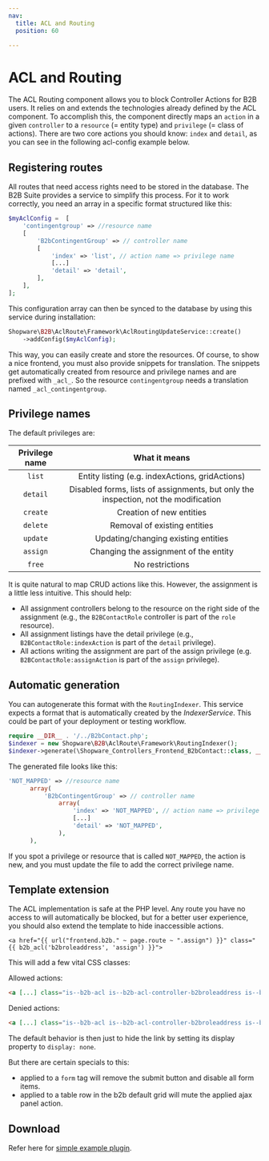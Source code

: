 ```yaml
---
nav:
  title: ACL and Routing
  position: 60

---
```


# ACL and Routing

The ACL Routing component allows you to block Controller Actions for B2B users.
It relies on and extends the technologies already defined by the ACL component.
To accomplish this, the component directly maps an `action` in a given `controller` to a `resource` (= entity type) and `privilege` (= class of actions).
There are two core actions you should know: `index` and `detail`, as you can see in the following acl-config example below.

## Registering routes

All routes that need access rights need to be stored in the database.
The B2B Suite provides a service to simplify this process.
For it to work correctly, you need an array in a specific format structured like this:

```php
$myAclConfig =  [
    'contingentgroup' => //resource name
    [
        'B2bContingentGroup' => // controller name
        [
            'index' => 'list', // action name => privilege name
            [...]
            'detail' => 'detail',
        ],
    ],
];
```

This configuration array can then be synced to the database by using this service during installation:

```php
Shopware\B2B\AclRoute\Framework\AclRoutingUpdateService::create()
    ->addConfig($myAclConfig);
```

This way, you can easily create and store the resources.
Of course, to show a nice frontend, you must also provide snippets for translation.
The snippets get automatically created from resource and privilege names and are prefixed with `_acl_`.
So the resource `contingentgroup` needs a translation named `_acl_contingentgroup`.

## Privilege names

The default privileges are:

| Privilege name |                                    What it means                                    |
|:--------------:|:-----------------------------------------------------------------------------------:|
|     `list`     |                   Entity listing (e.g. indexActions, gridActions)                   |
|    `detail`    | Disabled forms, lists of assignments, but only the inspection, not the modification |
|    `create`    |                              Creation of new entities                               |
|    `delete`    |                            Removal of existing entities                             |
|    `update`    |                         Updating/changing existing entities                         |
|    `assign`    |                        Changing the assignment of the entity                        |
|     `free`     |                                   No restrictions                                   |

It is quite natural to map CRUD actions like this.
However, the assignment is a little less intuitive.
This should help:

* All assignment controllers belong to the resource on the right side of the assignment (e.g., the `B2BContactRole` controller is part of the `role` resource).
* All assignment listings have the detail privilege (e.g., `B2BContactRole:indexAction` is part of the `detail` privilege).
* All actions writing the assignment are part of the assign privilege (e.g. `B2BContactRole:assignAction` is part of the `assign` privilege).

## Automatic generation

You can autogenerate this format with the `RoutingIndexer`.
This service expects a format that is automatically created by the *IndexerService*.
This could be part of your deployment or testing workflow.

```php
require __DIR__ . '/../B2bContact.php';
$indexer = new Shopware\B2B\AclRoute\Framework\RoutingIndexer();
$indexer->generate(\Shopware_Controllers_Frontend_B2bContact::class, __DIR__ . '/my-acl-config.php');
```

The generated file looks like this:

```php
'NOT_MAPPED' => //resource name
      array(
          'B2bContingentGroup' => // controller name
              array(
                  'index' => 'NOT_MAPPED', // action name => privilege name
                  [...]
                  'detail' => 'NOT_MAPPED',
              ),
      ),
```

If you spot a privilege or resource that is called `NOT_MAPPED`,
the action is new, and you must update the file to add the correct privilege name.

## Template extension

The ACL implementation is safe at the PHP level.
Any route you have no access to will automatically be blocked, but for a better user experience, you should also extend the template to hide inaccessible actions.

```twig
<a href="{{ url("frontend.b2b." ~ page.route ~ ".assign") }}" class="{{ b2b_acl('b2broleaddress', 'assign') }}">
```

This will add a few vital CSS classes:

Allowed actions:

```html
<a [...] class="is--b2b-acl is--b2b-acl-controller-b2broleaddress is--b2b-acl-action-assign is--b2b-acl-allowed"/>
```

Denied actions:

```html
<a [...] class="is--b2b-acl is--b2b-acl-controller-b2broleaddress is--b2b-acl-action-assign is--b2b-acl-forbidden"/>
```

The default behavior is then just to hide the link by setting its display property to `display: none`.

But there are certain specials to this:

* applied to a `form` tag will remove the submit button and disable all form items.
* applied to a table row in the b2b default grid will mute the applied ajax panel action.

## Download

Refer here for [simple example plugin](../example-plugins/B2bAcl.zip).
